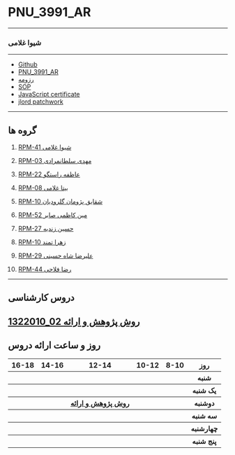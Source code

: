 # PNU_3991_AR
---------
### شیوا غلامی
 
---
- [Github](https://github.com/shivagholamiii)
- [PNU_3991_AR](https://github.com/shivagholamiii/PNU_3991_AR-1)
- [رزومه](https://shivagholamiii.github.io/)
- [SOP](https://shivagholamiii.github.io/sop/)
- [JavaScript certificate](https://github.com/shivagholamiii/PNU_3991_AR-1/blob/main/js.jpg)
- [jlord patchwork]()

------------------
## گروه ها
 1. [ RPM-41 شیوا غلامی](https://github.com/AliRazavi-edu/PNU_3991/tree/master/_BSc/ResearchAndPresentationMethods/1322010_02/41_%D8%B4%D9%8A%D9%88%D8%A7%20%D8%BA%D9%84%D8%A7%D9%85%D9%8A%20%D9%85%D9%86%D8%B5%D9%88%D8%B1)
 
 1. [ RPM-03 مهدی سلطانمرادی](https://github.com/AliRazavi-edu/PNU_3991/tree/master/_BSc/ResearchAndPresentationMethods/1115133_01/03_%D9%85%D9%87%D8%AF%D9%8A%20%D8%B3%D9%84%D8%B7%D8%A7%D9%86%20%D9%85%D8%B1%D8%A7%D8%AF%D9%8A)
 
 1. [ RPM-22 عاظفه راستگو](https://github.com/AliRazavi-edu/PNU_3991/tree/master/_BSc/ResearchAndPresentationMethods/1322010_02/22_%D8%B9%D8%A7%D8%B7%D9%81%D9%87%20%D8%B1%D8%A7%D8%B3%D8%AA%DA%AF%D9%88)
 
 1. [ RPM-08  بیتا غلامی](https://github.com/AliRazavi-edu/PNU_3991/tree/master/_BSc/ResearchAndPresentationMethods/1115133_01/08_%D8%A8%D9%8A%20%D8%AA%D8%A7%20%D8%BA%D9%81%D8%A7%D8%B1%D9%8A)
 
 1. [ RPM-10   شقایق پژومان گلرودیان](https://github.com/AliRazavi-edu/PNU_3991/tree/master/_BSc/ResearchAndPresentationMethods/1322010_02/10_%D8%B4%D9%82%D8%A7%D9%8A%D9%82%20%D9%BE%DA%98%D9%88%D9%85%D8%A7%D9%86%20%DA%AF%D9%84%D8%B1%D9%88%D8%B1%D8%AF%D9%8A%D8%A7%D9%86)
 
1. [ RPM-52  مین کاظمی صابر ](https://github.com/AliRazavi-edu/PNU_3991/tree/master/_BSc/ResearchAndPresentationMethods/1322010_02/52_%D9%85%D8%AA%D9%8A%D9%86%20%D9%83%D8%A7%D8%B8%D9%85%D9%8A%20%D8%B5%D8%A7%D8%A8%D8%B1)

 1. [ RPM-27 حسین زندیه](https://github.com/AliRazavi-edu/PNU_3991/tree/master/_BSc/ResearchAndPresentationMethods/1322010_01/27_%D8%AD%D8%B3%D9%8A%D9%86%20%D8%B2%D9%86%D8%AF%D9%8A%D9%87)

 1. [ RPM-10  زهرا تمند](https://github.com/AliRazavi-edu/PNU_3991/tree/master/_BSc/ResearchAndPresentationMethods/1322010_01/10_%D8%B2%D9%87%D8%B1%D8%A7%20%D8%AA%D9%85%D9%86%D8%AF)
 
 1. [  RPM-29  علیرضا شاه حسینی](https://github.com/AliRazavi-edu/PNU_3991/tree/master/_BSc/ResearchAndPresentationMethods/1322010_02/29_%D8%B9%D9%84%D9%8A%D8%B1%D8%B6%D8%A7%20%D8%B4%D8%A7%D9%87%20%D8%AD%D8%B3%D9%8A%D9%86%D9%8A)
 
 1. [ RPM-44  رضا فلاحی](https://github.com/AliRazavi-edu/PNU_3991/tree/master/_BSc/ResearchAndPresentationMethods/1322010_02/44_%D8%B1%D8%B6%D8%A7%20%D9%81%D9%84%D8%A7%D8%AD%D9%8A)
  
--------------

## دروس کارشناسی
[1322010_02 روش پژوهش و ارائه](https://github.com/AliRazavi-edu/PNU_3991/tree/master/_BSc/ResearchAndPresentationMethods/1322010_02/41_%D8%B4%D9%8A%D9%88%D8%A7%20%D8%BA%D9%84%D8%A7%D9%85%D9%8A%20%D9%85%D9%86%D8%B5%D9%88%D8%B1)
--------------
## روز و ساعت ارائه دروس

<table style="width:100%">
    <tr>
    <th >16-18</th>
    <th >14-16</th>
    <th >12-14</th>
    <th>10-12</th>
    <th>8-10</th>
    <th>روز</th>
  <tr>
    <th ></th>
    <th ></th>
    <th ></th>
    <th></th>
    <th></th>
    <th>شنبه</th>
  </tr>
   <tr>
    <th ></th>
    <th ></th>
    <th></th>
    <th></th>
    <th ></th>
    <th>یک شنبه</th>
  </tr>
   <tr>
     <th ></th>
     <th ></th>
     <th><a href="https://github.com/AliRazavi-edu/PNU_3991/tree/master/_BSc/ResearchAndPresentationMethods"> روش پژوهش و ارائه </a></th>
     <th></th>
    <th ></th>   
    <th>دوشنبه</th>
  </tr>
   <tr>
    <th ></th>
    <th ></th>
    <th></th>
    <th></th>
    <th ></th>
    <th>سه شنبه</th>
  </tr>
   <tr>
    <th ></th>
    <th ></th>
    <th></th>
    <th></th>
     <th ></th>
    <th>چهارشنبه</th>
  </tr>
   <tr>
    <th ></th>
     <th ></th>
     <th></th>
     <th ></th>
      <th ></th>
    <th>پنج شنبه</th>
  </tr>
</table>
